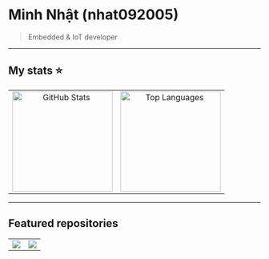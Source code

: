 # Minh Nhật (nhat092005)

> Embedded & IoT developer

---

## My stats ⭐

<div align="center">
  <table>
    <tr>
      <td width="50%" align="center">
        <!-- Stats có xếp hạng A/B/C/D -->
        <img
          alt="GitHub Stats"
          src="https://github-readme-stats.vercel.app/api?username=nhat092005&show_icons=true&theme=dark#gh-dark-mode-only)](https://github.com/anuraghazra/github-readme-stats#gh-dark-mode-only"
          height="200" />
      </td>
      <td width="50%" align="center">
        <!-- Top languages -->
        <img
          alt="Top Languages"
          src="https://github-readme-stats.vercel.app/api/top-langs?username=nhat092005&layout=compact&langs_count=8&theme=dark#gh-dark-mode-only&border_radius=12&v=1"
          height="200" />
      </td>
    </tr>
  </table>
</div>

---

## Featured repositories

<div align="center">
  <table>
    <tr>
      <td align="center">
        <a href="https://github.com/nhat092005/STM32F103C8T6">
          <img
            src="https://github-readme-stats.vercel.app/api/pin/?username=nhat092005&repo=STM32F103C8T6&theme=dark#gh-dark-mode-only&border_radius=12&v=1" />
        </a>
      </td>
      <td align="center">
        <a href="https://github.com/nhat092005/DSA-LeetCode">
          <img
            src="https://github-readme-stats.vercel.app/api/pin/?username=nhat092005&repo=DSA-LeetCode&theme=dark#gh-dark-mode-only&border_radius=12&v=1" />
        </a>
      </td>
    </tr>
  </table>
</div>
